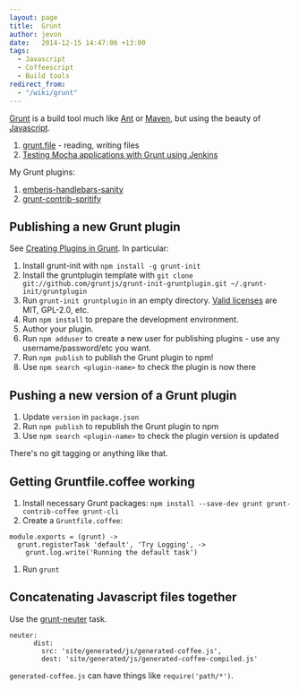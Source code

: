 ```yaml
---
layout: page
title:  Grunt
author: jevon
date:   2014-12-15 14:47:06 +13:00
tags:
  - Javascript
  - Coffeescript
  - Build tools
redirect_from:
  - "/wiki/grunt"
---
```


[Grunt](grunt.md) is a build tool much like [Ant](ant.md) or [Maven](maven.md), but using the beauty of [Javascript](javascript.md).

1. <a href="http://gruntjs.com/api/grunt.file">grunt.file</a> - reading, writing files
1. [Testing Mocha applications with Grunt using Jenkins](testing-mocha-applications-with-grunt-using-jenkins.md)

My Grunt plugins:

1. <a href="https://github.com/soundasleep/emberjs-handlebars-sanity">emberjs-handlebars-sanity</a>
1. <a href="https://github.com/soundasleep/grunt-contrib-spritify">grunt-contrib-spritify</a>

## Publishing a new Grunt plugin

See <a href="http://gruntjs.com/creating-plugins">Creating Plugins in Grunt</a>. In particular:

1. Install grunt-init with `npm install -g grunt-init`
1. Install the gruntplugin template with `git clone git://github.com/gruntjs/grunt-init-gruntplugin.git ~/.grunt-init/gruntplugin`
1. Run `grunt-init gruntplugin` in an empty directory. <a href="https://github.com/gruntjs/grunt-init/tree/master/templates/licenses">Valid licenses</a> are MIT, GPL-2.0, etc.
1. Run `npm install` to prepare the development environment.
1. Author your plugin.
1. Run `npm adduser` to create a new user for publishing plugins - use any username/password/etc you want.
1. Run `npm publish` to publish the Grunt plugin to npm!
1. Use `npm search <plugin-name>` to check the plugin is now there

## Pushing a new version of a Grunt plugin

1. Update `version` in `package.json`
1. Run `npm publish` to republish the Grunt plugin to npm
1. Use `npm search <plugin-name>` to check the plugin version is updated

There's no git tagging or anything like that.

## Getting Gruntfile.coffee working

1. Install necessary Grunt packages: `npm install --save-dev grunt grunt-contrib-coffee grunt-cli`
1. Create a `Gruntfile.coffee`:
```
module.exports = (grunt) ->
  grunt.registerTask 'default', 'Try Logging', ->
    grunt.log.write('Running the default task')
```
1. Run `grunt`

## Concatenating Javascript files together

Use the <a href="https://github.com/trek/grunt-neuter">grunt-neuter</a> task.

```
neuter:
      dist:
        src: 'site/generated/js/generated-coffee.js',
        dest: 'site/generated/js/generated-coffee-compiled.js'
```

`generated-coffee.js` can have things like `require('path/*')`.
